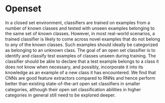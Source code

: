 # Openset
In a closed set environment, classiﬁers are trained on examples from a number of known classes and tested with unseen examples belonging to the same set of known classes. However, in most real-world scenarios, a trained classiﬁer is likely to come across novel examples that do not belong to any of the known classes. Such examples should ideally be categorized as belonging to an unknown class. The goal of an open set classiﬁer is to identify and classify test examples of classes unseen during training. The classiﬁer should be able to declare that a test example belongs to a class it does not know when necessary, and possibly, incorporate it into its knowledge as an example of a new class it has encountered. We ﬁnd that CNNs are good feature extractors compared to RNNs and hence perform better than existing state-of-the-art open set classiﬁers in smaller categories, although their open set classiﬁcation abilities in higher categories in general still need to be explored deeper.
